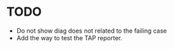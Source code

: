 # TODO

  * Do not show diag does not related to the failing case
  * Add the way to test the TAP reporter.

